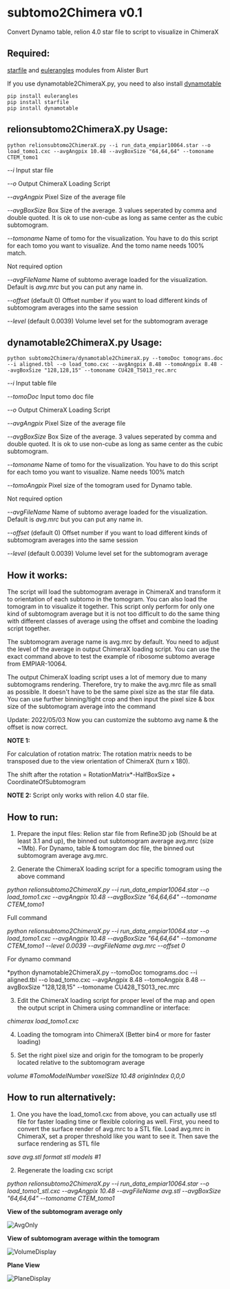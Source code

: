 # subtomo2Chimera v0.1

Convert Dynamo table, relion 4.0 star file to script to visualize in ChimeraX

## Required:
[starfile](https://pypi.org/project/starfile/) and [eulerangles](https://pypi.org/project/eulerangles/) modules from Alister Burt

If you use dynamotable2ChimeraX.py, you need to also install [dynamotable](https://pypi.org/project/dynamotable/)

```
pip install eulerangles
pip install starfile
pip install dynamotable
```

## relionsubtomo2ChimeraX.py Usage:
```
python relionsubtomo2ChimeraX.py --i run_data_empiar10064.star --o load_tomo1.cxc --avgAngpix 10.48 --avgBoxSize "64,64,64" --tomoname CTEM_tomo1
```

*--i* Input star file

*--o* Output ChimeraX Loading Script

*--avgAngpix* Pixel Size of the average file

*--avgBoxSize* Box Size of the average. 3 values seperated by comma and double quoted. It is ok to use non-cube as long as same center as the cubic subtomogram.

*--tomoname* Name of tomo for the visualization. You have to do this script for each tomo you want to visualize. And the tomo name needs 100% match.

Not required option

*--avgFileName* Name of subtomo average loaded for the visualization. Default is *avg.mrc* but you can put any name in.

*--offset* (default 0) Offset number if you want to load different kinds of subtomogram averages into the same session

*--level* (default 0.0039) Volume level set for the subtomogram average


## dynamotable2ChimeraX.py Usage:
```
python subtomo2Chimera/dynamotable2ChimeraX.py --tomoDoc tomograms.doc --i aligned.tbl --o load_tomo.cxc --avgAngpix 8.48 --tomoAngpix 8.48 --avgBoxSize "128,128,15" --tomoname CU428_TS013_rec.mrc
```

*--i* Input table file

*--tomoDoc* Input tomo doc file

*--o* Output ChimeraX Loading Script

*--avgAngpix* Pixel Size of the average file

*--avgBoxSize* Box Size of the average. 3 values seperated by comma and double quoted. It is ok to use non-cube as long as same center as the cubic subtomogram.

*--tomoname* Name of tomo for the visualization. You have to do this script for each tomo you want to visualize. Name needs 100% match

*--tomoAngpix* Pixel size of the tomogram used for Dynamo table.

Not required option

*--avgFileName* Name of subtomo average loaded for the visualization. Default is *avg.mrc* but you can put any name in.

*--offset* (default 0) Offset number if you want to load different kinds of subtomogram averages into the same session

*--level* (default 0.0039) Volume level set for the subtomogram average




## How it works:
The script will load the subtomogram average in ChimeraX and transform it to orientation of each subtomo in the tomogram. You can also load the tomogram in to visualize it together. This script only perform for only one kind of subtomogram average but it is not too difficult to do the same thing with different classes of average using the offset and combine the loading script together.

The subtomogram average name is avg.mrc by default. You need to adjust the level of the average in output ChimeraX loading script. You can use the exact command above to test the example of ribosome subtomo average from EMPIAR-10064.

The output ChimeraX loading script uses a lot of memory due to many subtomograms rendering. Therefore, try to make the avg.mrc file as small as possible. It doesn't have to be the same pixel size as the star file data. You can use further binning/tight crop and then input the pixel size & box size of the subtomogram average into the command

Update: 2022/05/03 Now you can customize the subtomo avg name & the offset is now correct.

**NOTE 1:**

For calculation of rotation matrix:
The rotation matrix needs to be transposed due to the view orientation of ChimeraX (turn x 180).

The shift after the rotation = RotationMatrix*-HalfBoxSize + CoordinateOfSubtomogram


**NOTE 2:**
Script only works with relion 4.0 star file.

## How to run:
1. Prepare the input files: Relion star file from Refine3D job (Should be at least 3.1 and up), the binned out subtomogram average avg.mrc (size ~1Mb). For Dynamo, table & tomogram doc file, the binned out subtomogram average avg.mrc.

2. Generate the ChimeraX loading script for a specific tomogram using the above command

*python relionsubtomo2ChimeraX.py --i run_data_empiar10064.star --o load_tomo1.cxc --avgAngpix 10.48 --avgBoxSize "64,64,64" --tomoname CTEM_tomo1* 

Full command

*python relionsubtomo2ChimeraX.py --i run_data_empiar10064.star --o load_tomo1.cxc --avgAngpix 10.48 --avgBoxSize "64,64,64" --tomoname CTEM_tomo1 --level 0.0039 --avgFileName avg.mrc --offset 0* 

For dynamo command

*python dynamotable2ChimeraX.py --tomoDoc tomograms.doc --i aligned.tbl --o load_tomo.cxc --avgAngpix 8.48 --tomoAngpix 8.48 --avgBoxSize "128,128,15" --tomoname CU428_TS013_rec.mrc

3. Edit the ChimeraX loading script for proper level of the map and open the output script in Chimera using commandline or interface:

*chimerax load_tomo1.cxc*

4. Loading the tomogram into ChimeraX (Better bin4 or more for faster loading)

5. Set the right pixel size and origin for the tomogram to be properly located relative to the subtomogram average

*volume #TomoModelNumber voxelSize 10.48 originIndex 0,0,0*

## How to run alternatively:

1. One you have the load_tomo1.cxc from above, you can actually use stl file for faster loading time or flexible coloring as well.
First, you need to convert the surface render of avg.mrc to a STL file.
Load avg.mrc in ChimeraX, set a proper threshold like you want to see it. Then save the surface rendering as STL file

*save avg.stl format stl models #1*

2. Regenerate the loading cxc script

*python relionsubtomo2ChimeraX.py --i run_data_empiar10064.star --o load_tomo1_stl.cxc --avgAngpix 10.48 --avgFileName avg.stl --avgBoxSize "64,64,64" --tomoname CTEM_tomo1* 


**View of the subtomogram average only**

![AvgOnly](https://github.com/builab/subtomo2Chimera/blob/main/image4.png?raw=true)

**View of subtomogram average within the tomogram**

![VolumeDisplay](https://github.com/builab/subtomo2Chimera/blob/main/image2.png?raw=true)

**Plane View**

![PlaneDisplay](https://github.com/builab/subtomo2Chimera/blob/main/image3.png?raw=true)




